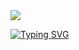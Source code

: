 <img src="https://user-images.githubusercontent.com/73097560/115834477-dbab4500-a447-11eb-908a-139a6edaec5c.gif" style="filter: hue-rotate(320deg) saturate(1.5);">

[![Typing SVG](https://readme-typing-svg.herokuapp.com/?color=FF6B6B&size=35&center=true&vCenter=true&width=1000&lines=Welcome+to+my+GitHub+profile!;My+name+is+Isvi+Castillo;I'm+a+Software+Development+Engineering+student)](https://git.io/typing-svg)
